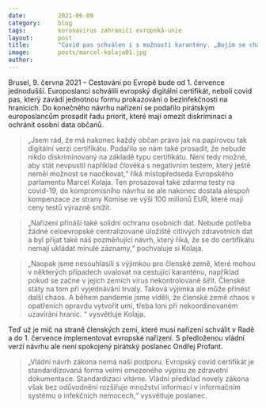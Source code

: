 ```yaml
---
date:         2021-06-09
category:     blog
tags:         koronavirus zahraničí evropská-unie
layout:       post
title:        "Covid pas schválen i s možností karantény. „Bojím se chaosu,“ říká Kolaja"
image:        posts/marcel-kolaja01.jpg
author:       
---
```




Brusel, 9. června 2021 – Cestování po Evropě bude od 1. července jednodušší. Europoslanci schválili evropský digitální certifikát, neboli covid pas, který zavádí jednotnou formu prokazování o bezinfekčnosti na hranicích. Do konečného návrhu nařízení se podařilo pirátským europoslancům prosadit řadu priorit, které mají omezit diskriminaci a ochránit osobní data občanů.

> „Jsem rád, že má nakonec každý občan právo jak na papírovou tak digitální verzi certifikátu. Podařilo se nám také prosadit, že nebude nikdo diskriminovaný na základě typu certifikátu. Není tedy možné, aby stát nevpustil například člověka s negativním testem, který ještě neměl možnost se naočkovat,“ říká místopředseda Evropského parlamentu Marcel Kolaja. Ten prosazoval také zdarma testy na covid-19, do kompromisního návrhu se ale nakonec dostala alespoň kompenzace ze strany Komise ve výši 100 milionů EUR, které mají ceny testů výrazně snížit.

> „Nařízení přináší také solidní ochranu osobních dat. Nebude potřeba žádné celoevropské centralizované úložiště citlivých zdravotních dat a byl přijat také náš pozměňující návrh, který říká, že se do certifikátu nemají ukládat minulé záznamy,“ pochvaluje si Kolaja.

> „Naopak jsme nesouhlasili s výjimkou pro členské země, které mohou v některých případech uvalovat na cestující karanténu, například pokud se začne v jejich zemích virus nekontrolovaně šířit. Členské státy na tom při vyjednávání trvaly. Taková výjimka ale může přinést další chaos. A během pandemie jsme viděli, že členské země chaos v opatřeních opravdu vytvořit umí, třeba loni při nekoordinovaném uzavírání hranic. “ vysvětluje Kolaja.

Teď už je míč na straně členských zemí, které musí nařízení schválit v Radě a do 1. července implementovat evropské nařízení. S předloženou vládní verzí návrhu ale není spokojený pirátský poslanec Ondřej Profant. 

> „Vládní návrh zákona nemá naši podporu. Evropský covid certifikát je standardizovaná forma velmi omezeného výpisu ze zdravotní dokumentace. Standardizaci vítáme. Vládní předklad novely zákona však bez odůvodnění rozšiřuje množství informací v informačním systému o infekčních nemocech,“ vysvětluje poslanec.
